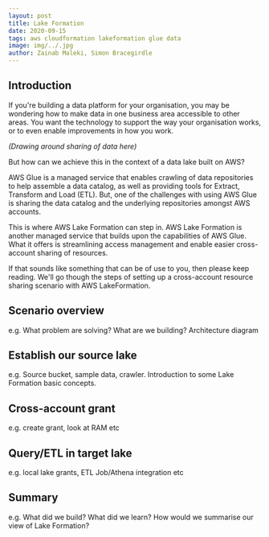 ```yaml
---
layout: post
title: Lake Formation
date: 2020-09-15
tags: aws cloudformation lakeformation glue data
image: img/../.jpg
author: Zainab Maleki, Simon Bracegirdle
---
```

<!-- <center><img src="/img/kinesis-analytics/realize-real-time-analytics.jpg" /></center><br/> -->

## Introduction

If you're building a data platform for your organisation, you may be wondering how to make data in one business area accessible to other areas. You want the technology to support the way your organisation works, or to even enable improvements in how you work.

*(Drawing around sharing of data here)*

But how can we achieve this in the context of a data lake built on AWS?

AWS Glue is a managed service that enables crawling of data repositories to help assemble a data catalog, as well as providing tools for Extract, Transform and Load (ETL). But, one of the challenges with using AWS Glue is sharing the data catalog and the underlying repositories amongst AWS accounts.

This is where AWS Lake Formation can step in. AWS Lake Formation is another managed service that builds upon the capabilities of AWS Glue. What it offers is streamlining access management and enable easier cross-account sharing of resources.

If that sounds like something that can be of use to you, then please keep reading. We'll go though the steps of setting up a cross-account resource sharing scenario with AWS LakeFormation.


## Scenario overview

e.g. What problem are solving? What are we building? Architecture diagram

## Establish our source lake

e.g. Source bucket, sample data, crawler. Introduction to some Lake Formation basic concepts.

## Cross-account grant

e.g. create grant, look at RAM etc

## Query/ETL in target lake

e.g. local lake grants, ETL Job/Athena integration etc

## Summary

e.g. What did we build? What did we learn? How would we summarise our view of Lake Formation?
